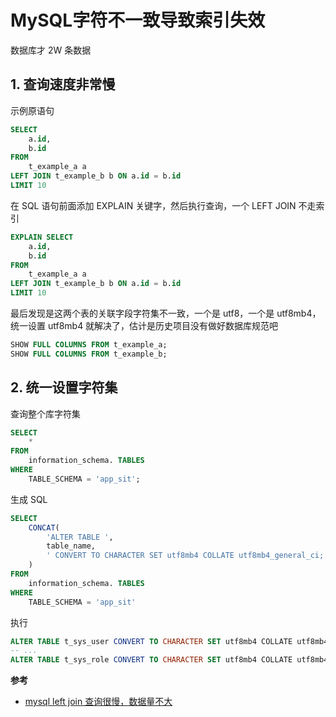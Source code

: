 # MySQL字符不一致导致索引失效

数据库才 2W 条数据

## 1. 查询速度非常慢

示例原语句

```sql
SELECT
	a.id,
	b.id
FROM
	t_example_a a
LEFT JOIN t_example_b b ON a.id = b.id
LIMIT 10
```

在 SQL 语句前面添加 EXPLAIN 关键字，然后执行查询，一个 LEFT JOIN 不走索引

```sql
EXPLAIN SELECT
	a.id,
	b.id
FROM
	t_example_a a
LEFT JOIN t_example_b b ON a.id = b.id
LIMIT 10
```

最后发现是这两个表的关联字段字符集不一致，一个是 utf8，一个是 utf8mb4，统一设置 utf8mb4 就解决了，估计是历史项目没有做好数据库规范吧

```sql
SHOW FULL COLUMNS FROM t_example_a;
SHOW FULL COLUMNS FROM t_example_b;
```

## 2. 统一设置字符集

查询整个库字符集

```sql
SELECT
	*
FROM
	information_schema. TABLES
WHERE
	TABLE_SCHEMA = 'app_sit';
```

生成 SQL

```sql
SELECT
	CONCAT(
		'ALTER TABLE ',
		table_name,
		' CONVERT TO CHARACTER SET utf8mb4 COLLATE utf8mb4_general_ci;'
	)
FROM
	information_schema. TABLES
WHERE
	TABLE_SCHEMA = 'app_sit'
```

执行

```sql
ALTER TABLE t_sys_user CONVERT TO CHARACTER SET utf8mb4 COLLATE utf8mb4_general_ci;
-- ...
ALTER TABLE t_sys_role CONVERT TO CHARACTER SET utf8mb4 COLLATE utf8mb4_general_ci;
```

**参考**

* [mysql left join 查询很慢，数据量不大](https://blog.csdn.net/god_is_gril/article/details/85855755)
